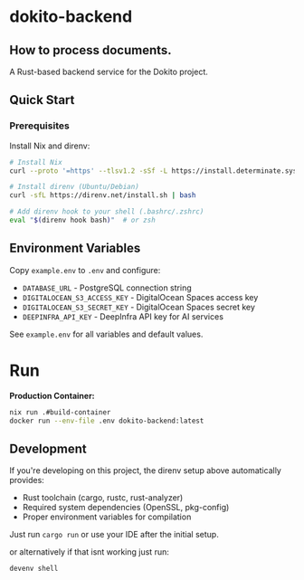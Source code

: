 # dokito-backend

## How to process documents.

A Rust-based backend service for the Dokito project.

## Quick Start

### Prerequisites

Install Nix and direnv:

```bash
# Install Nix
curl --proto '=https' --tlsv1.2 -sSf -L https://install.determinate.systems/nix | sh -s -- install

# Install direnv (Ubuntu/Debian)
curl -sfL https://direnv.net/install.sh | bash

# Add direnv hook to your shell (.bashrc/.zshrc)
eval "$(direnv hook bash)"  # or zsh
```

## Environment Variables

Copy `example.env` to `.env` and configure:

- `DATABASE_URL` - PostgreSQL connection string
- `DIGITALOCEAN_S3_ACCESS_KEY` - DigitalOcean Spaces access key
- `DIGITALOCEAN_S3_SECRET_KEY` - DigitalOcean Spaces secret key
- `DEEPINFRA_API_KEY` - DeepInfra API key for AI services

See `example.env` for all variables and default values.

# Run

**Production Container:**

```bash
nix run .#build-container
docker run --env-file .env dokito-backend:latest
```

## Development

If you're developing on this project, the direnv setup above automatically provides:

- Rust toolchain (cargo, rustc, rust-analyzer)
- Required system dependencies (OpenSSL, pkg-config)
- Proper environment variables for compilation

Just run `cargo run` or use your IDE after the initial setup.

or alternatively if that isnt working just run:

```bash
devenv shell
```
